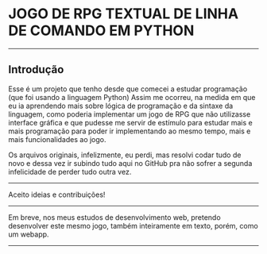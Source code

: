 # JOGO DE RPG TEXTUAL DE LINHA DE COMANDO EM PYTHON
---

## Introdução

Esse é um projeto que tenho desde que comecei a estudar programação (que foi usando a linguagem Python)
Assim me ocorreu, na medida em que eu ia aprendendo mais sobre lógica de programação e da sintaxe da linguagem,
como poderia implementar um jogo de RPG que não utilizasse interface gráfica e que pudesse me servir de estímulo
para estudar mais e mais programação para poder ir implementando ao mesmo tempo, mais e mais funcionalidades
ao jogo.

Os arquivos originais, infelizmente, eu perdi, mas resolvi codar tudo de novo e dessa vez ir subindo tudo aqui no
GitHub pra não sofrer a segunda infelicidade de perder tudo outra vez.

---

Aceito ideias e contribuições!

---

Em breve, nos meus estudos de desenvolvimento web, pretendo desenvolver este mesmo jogo, também inteiramente em texto,
porém, como um webapp.

---
